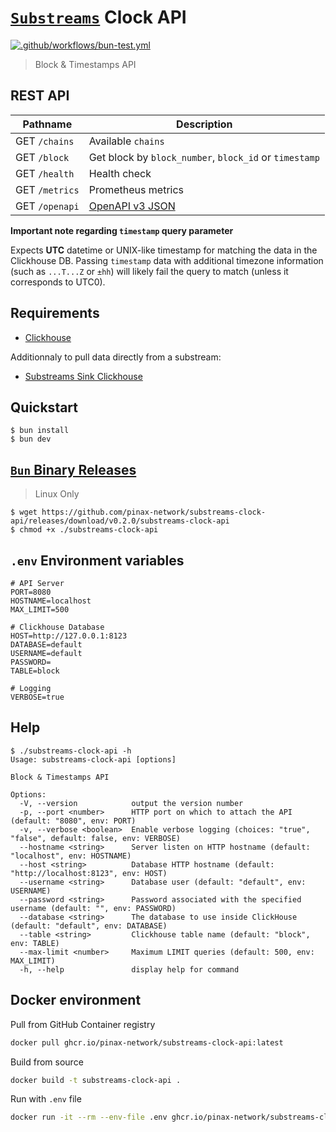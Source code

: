 # [`Substreams`](https://substreams.streamingfast.io/) Clock API

[![.github/workflows/bun-test.yml](https://github.com/pinax-network/substreams-clock-api/actions/workflows/bun-test.yml/badge.svg)](https://github.com/pinax-network/substreams-clock-api/actions/workflows/bun-test.yml)

> Block & Timestamps API

## REST API

| Pathname                                  | Description           |
|-------------------------------------------|-----------------------|
| GET `/chains`                             | Available `chains`
| GET `/block`                              | Get block by `block_number`, `block_id` or `timestamp`
| GET `/health`                             | Health check
| GET `/metrics`                            | Prometheus metrics
| GET `/openapi`                            | [OpenAPI v3 JSON](https://spec.openapis.org/oas/v3.0.0)

**Important note regarding `timestamp` query parameter**

Expects **UTC** datetime or UNIX-like timestamp for matching the data in the Clickhouse DB. Passing `timestamp` data with additional timezone information (such as `...T...Z` or `±hh`) will likely fail the query to match (unless it corresponds to UTC0).

## Requirements

- [Clickhouse](clickhouse.com/)

Additionnaly to pull data directly from a substream:
- [Substreams Sink Clickhouse](https://github.com/pinax-network/substreams-sink-clickhouse/)

## Quickstart

```console
$ bun install
$ bun dev
```

## [`Bun` Binary Releases](https://github.com/pinax-network/substreams-sink-websockets/releases)

> Linux Only

```console
$ wget https://github.com/pinax-network/substreams-clock-api/releases/download/v0.2.0/substreams-clock-api
$ chmod +x ./substreams-clock-api
```

## `.env` Environment variables

```env
# API Server
PORT=8080
HOSTNAME=localhost
MAX_LIMIT=500

# Clickhouse Database
HOST=http://127.0.0.1:8123
DATABASE=default
USERNAME=default
PASSWORD=
TABLE=block

# Logging
VERBOSE=true
```

## Help

```console
$ ./substreams-clock-api -h
Usage: substreams-clock-api [options]

Block & Timestamps API

Options:
  -V, --version            output the version number
  -p, --port <number>      HTTP port on which to attach the API (default: "8080", env: PORT)
  -v, --verbose <boolean>  Enable verbose logging (choices: "true", "false", default: false, env: VERBOSE)
  --hostname <string>      Server listen on HTTP hostname (default: "localhost", env: HOSTNAME)
  --host <string>          Database HTTP hostname (default: "http://localhost:8123", env: HOST)
  --username <string>      Database user (default: "default", env: USERNAME)
  --password <string>      Password associated with the specified username (default: "", env: PASSWORD)
  --database <string>      The database to use inside ClickHouse (default: "default", env: DATABASE)
  --table <string>         Clickhouse table name (default: "block", env: TABLE)
  --max-limit <number>     Maximum LIMIT queries (default: 500, env: MAX_LIMIT)
  -h, --help               display help for command
```

## Docker environment

Pull from GitHub Container registry
```bash
docker pull ghcr.io/pinax-network/substreams-clock-api:latest
```

Build from source
```bash
docker build -t substreams-clock-api .
```

Run with `.env` file
```bash
docker run -it --rm --env-file .env ghcr.io/pinax-network/substreams-clock-api
```
